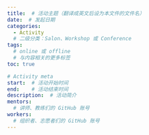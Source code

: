 ```yaml
---
title:  # 活动主题（翻译成英文后设为本文件的文件名）
date:  # 发起日期
categories:
  - Activity
  # 二级分类：Salon、Workshop 或 Conference
tags:
  # online 或 offline
  # 与内容相关的更多标签
toc: true

# Activity meta
start:  # 活动开始时间
end:    # 活动结束时间
description:  # 活动简介
mentors:
  # 讲师、教练们的 GitHub 账号
workers:
  # 组织者、志愿者们的 GitHub 账号
---
```


<!-- 活动内容正文 -->
